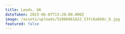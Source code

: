 ```yaml
---
title: Leeds, UK
dateTaken: 2025-06-07T15:20:00.000Z
image: /assets/uploads/52086661622_53fc6a0b8c_b.jpg
featured: false
---
```

